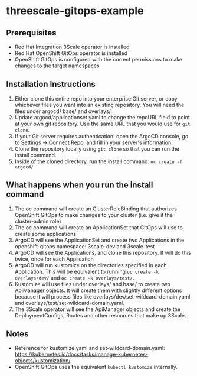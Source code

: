 # threescale-gitops-example

## Prerequisites
* Red Hat Integration 3Scale operator is installed
* Red Hat OpenShift GitOps operator is installed
* OpenShift GitOps is configured with the correct permissions to make changes to the target namespaces

## Installation Instructions

1. Either clone this entire repo into your enterprise Git server, or copy whichever files you want into an existing repository. You will need the files under argocd/ base/ and overlays/.
2. Update argocd/applicationset.yaml to change the repoURL field to point at your own git repository. Use the same URL that you would use for `git clone`.
3. If your Git server requires authentication: open the ArgoCD console, go to Settings -> Connect Repo, and fill in your server's information.
5. Clone the repository locally using `git clone` so that you can run the install command.
6. Inside of the cloned directory, run the install command: `oc create -f argocd/`

## What happens when you run the install command
1. The oc command will create an ClusterRoleBinding that authorizes OpenShift GitOps to make changes to your cluster (i.e. give it the cluster-admin role)
2. The oc command will create an ApplicationSet that GitOps will use to create some applications
3. ArgoCD will see the ApplicationSet and create two Applications in the openshift-gitops namespace: 3scale-dev and 3scale-test
4. ArgoCD will see the Applications, and clone this repository. It will do this twice, once for each Application
5. ArgoCD will run kustomize on the directories specified in each Application. This will be equivalent to running `oc create -k overlays/dev/` and `oc create -k overlays/test/`.
6. Kustomize will use files under overlays/ and base/ to create two ApiManager objects. It will create them with slightly different options because it will process files like overlays/dev/set-wildcard-domain.yaml and overlays/test/set-wildcard-domain.yaml.
7. The 3Scale operator will see the ApiManager objects and create the DeploymentConfigs, Routes and other resources that make up 3Scale.

## Notes
* Reference for kustomize.yaml and set-wildcard-domain.yaml: https://kubernetes.io/docs/tasks/manage-kubernetes-objects/kustomization/.
* OpenShift GitOps uses the equivalent `kubectl kustomize` internally.
